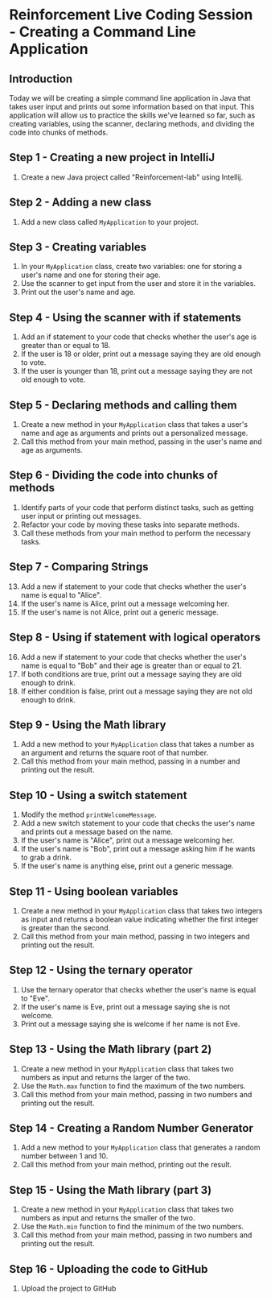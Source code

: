 # Reinforcement Live Coding Session - Creating a Command Line Application

## Introduction

Today we will be creating a simple command line application in Java that takes user input and prints out some information based on that input. This application will allow us to practice the skills we've learned so far, such as creating variables, using the scanner, declaring methods, and dividing the code into chunks of methods.

## Step 1 - Creating a new project in IntelliJ

1. Create a new Java project called "Reinforcement-lab" using Intellij.

## Step 2 - Adding a new class

1. Add a new class called `MyApplication` to your project.

## Step 3 - Creating variables

1. In your `MyApplication` class, create two variables: one for storing a user's name and one for storing their age.
2. Use the scanner to get input from the user and store it in the variables.
3. Print out the user's name and age.

## Step 4 - Using the scanner with if statements

1. Add an if statement to your code that checks whether the user's age is greater than or equal to 18.
2. If the user is 18 or older, print out a message saying they are old enough to vote.
3. If the user is younger than 18, print out a message saying they are not old enough to vote.

## Step 5 - Declaring methods and calling them

1. Create a new method in your `MyApplication` class that takes a user's name and age as arguments and prints out a personalized message.
2. Call this method from your main method, passing in the user's name and age as arguments.

## Step 6 - Dividing the code into chunks of methods

1. Identify parts of your code that perform distinct tasks, such as getting user input or printing out messages.
2. Refactor your code by moving these tasks into separate methods.
3. Call these methods from your main method to perform the necessary tasks.

## Step 7 - Comparing Strings

13. Add a new if statement to your code that checks whether the user's name is equal to "Alice".
14. If the user's name is Alice, print out a message welcoming her.
15. If the user's name is not Alice, print out a generic message.

## Step 8 - Using if statement with logical operators

16. Add a new if statement to your code that checks whether the user's name is equal to "Bob" and their age is greater than or equal to 21.
17. If both conditions are true, print out a message saying they are old enough to drink.
18. If either condition is false, print out a message saying they are not old enough to drink.

## Step 9 - Using the Math library

1. Add a new method to your `MyApplication` class that takes a number as an argument and returns the square root of that number.
2. Call this method from your main method, passing in a number and printing out the result.

## Step 10 - Using a switch statement

1. Modify the method `printWelcomeMessage`.
2. Add a new switch statement to your code that checks the user's name and prints out a message based on the name.
3. If the user's name is "Alice", print out a message welcoming her.
4. If the user's name is "Bob", print out a message asking him if he wants to grab a drink.
5. If the user's name is anything else, print out a generic message.

## Step 11 - Using boolean variables

1. Create a new method in your `MyApplication` class that takes two integers as input and returns a boolean value indicating whether the first integer is greater than the second.
2. Call this method from your main method, passing in two integers and printing out the result.

## Step 12 - Using the ternary operator

1. Use the ternary operator that checks whether the user's name is equal to "Eve".
2. If the user's name is Eve, print out a message saying she is not welcome.
3. Print out a message saying she is welcome if her name is not Eve.

## Step 13 - Using the Math library (part 2)

1. Create a new method in your `MyApplication` class that takes two numbers as input and returns the larger of the two.
2. Use the `Math.max` function to find the maximum of the two numbers.
3. Call this method from your main method, passing in two numbers and printing out the result.

## Step 14 - Creating a Random Number Generator

1. Add a new method to your `MyApplication` class that generates a random number between 1 and 10.
2. Call this method from your main method, printing out the result.

## Step 15 - Using the Math library (part 3)

1. Create a new method in your `MyApplication` class that takes two numbers as input and returns the smaller of the two.
2. Use the `Math.min` function to find the minimum of the two numbers.
3. Call this method from your main method, passing in two numbers and printing out the result.

## Step 16 - Uploading the code to GitHub

1. Upload the project to GitHub
